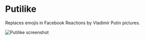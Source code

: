# Putilike
Replaces emojis in Facebook Reactions by Vladimir Putin pictures.

![Putilike screenshot](https://s3-eu-west-1.amazonaws.com/m-2-h/putilike.png)
